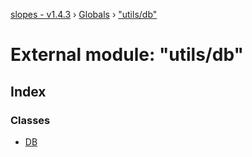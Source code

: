 [slopes - v1.4.3](../README.md) › [Globals](../globals.md) › ["utils/db"](_utils_db_.md)

# External module: "utils/db"

## Index

### Classes

* [DB](../classes/_utils_db_.db.md)
